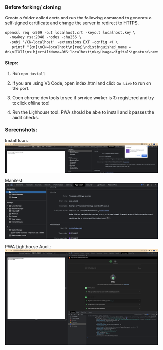 ### Before forking/ cloning 
Create a folder called certs and run the following command to generate a self-signed certificate and change the server to redirect to HTTPS.

```
openssl req -x509 -out localhost.crt -keyout localhost.key \
  -newkey rsa:2048 -nodes -sha256 \
  -subj '/CN=localhost' -extensions EXT -config <( \
   printf "[dn]\nCN=localhost\n[req]\ndistinguished_name = dn\n[EXT]\nsubjectAltName=DNS:localhost\nkeyUsage=digitalSignature\nextendedKeyUsage=serverAuth")
```
#### Steps: 
1) Run `npm install`

2) If you are using VS Code, open index.html and click `Go Live` to run on the port. 

3) Open chrome dev tools to see if service worker is 3) registered and try to click offline too! 
   
4) Run the Lighhouse tool. PWA should be able to install and it passes the audit checks.

### Screenshots:

Install Icon:
![Screenshot1](https://github.com/sdkdeepa/GeekleNodeJS2023/blob/main/screenshots/installIcon.png)

Manifest:
![Screenshot2](https://github.com/sdkdeepa/GeekleNodeJS2023/blob/main/screenshots/manifest.png)

PWA Lighthouse Audit:
![Screenshot3](https://github.com/sdkdeepa/GeekleNodeJS2023/blob/main/screenshots/PWApassesWithSWregistered.png)
